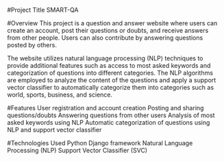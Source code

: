#Project Title
SMART-QA

#Overview
This project is a question and answer website where users can create an account, post their questions or doubts, and receive answers from other people. Users can also contribute by answering questions posted by others.

The website utilizes natural language processing (NLP) techniques to provide additional features such as access to most asked keywords and categorization of questions into different categories. The NLP algorithms are employed to analyze the content of the questions and apply a support vector classifier to automatically categorize them into categories such as world, sports, business, and science.

#Features
User registration and account creation
Posting and sharing questions/doubts
Answering questions from other users
Analysis of most asked keywords using NLP
Automatic categorization of questions using NLP and support vector classifier

#Technologies Used
Python
Django framework
Natural Language Processing (NLP)
Support Vector Classifier (SVC)
